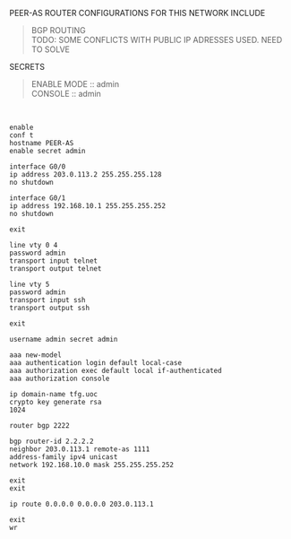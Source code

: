 PEER-AS ROUTER CONFIGURATIONS FOR THIS NETWORK INCLUDE

>BGP ROUTING  
>TODO: SOME CONFLICTS WITH PUBLIC IP ADRESSES USED. NEED TO SOLVE

SECRETS  
  
>ENABLE MODE :: admin  
>CONSOLE :: admin
  
&nbsp;  
  
```
enable
conf t
hostname PEER-AS
enable secret admin

interface G0/0
ip address 203.0.113.2 255.255.255.128
no shutdown

interface G0/1
ip address 192.168.10.1 255.255.255.252
no shutdown

exit

line vty 0 4
password admin
transport input telnet
transport output telnet

line vty 5
password admin
transport input ssh
transport output ssh

exit

username admin secret admin

aaa new-model
aaa authentication login default local-case
aaa authorization exec default local if-authenticated
aaa authorization console

ip domain-name tfg.uoc
crypto key generate rsa
1024

router bgp 2222

bgp router-id 2.2.2.2
neighbor 203.0.113.1 remote-as 1111
address-family ipv4 unicast
network 192.168.10.0 mask 255.255.255.252

exit
exit

ip route 0.0.0.0 0.0.0.0 203.0.113.1

exit
wr

```